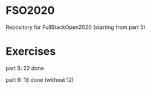 # FSO2020
Repository for FullStackOpen2020 (starting from part 5)
# Exercises
part 5: 22 done

part 6: 18 done (without 12)
